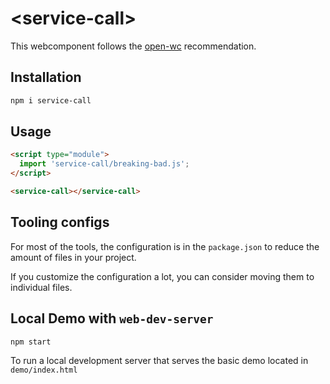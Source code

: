 # \<service-call>

This webcomponent follows the [open-wc](https://github.com/open-wc/open-wc) recommendation.

## Installation
```bash
npm i service-call
```

## Usage
```html
<script type="module">
  import 'service-call/breaking-bad.js';
</script>

<service-call></service-call>
```



## Tooling configs

For most of the tools, the configuration is in the `package.json` to reduce the amount of files in your project.

If you customize the configuration a lot, you can consider moving them to individual files.

## Local Demo with `web-dev-server`
```bash
npm start
```
To run a local development server that serves the basic demo located in `demo/index.html`
